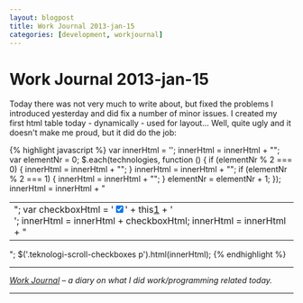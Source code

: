 ```yaml
---
layout: blogpost
title: Work Journal 2013-jan-15
categories: [development, workjournal]
---
```


# Work Journal 2013-jan-15

Today there was not very much to write about, but fixed the problems I introduced yesterday and did fix a number of minor issues. I created my first html table today - dynamically - used for layout... Well, quite ugly and it doesn't make me proud, but it did do the job: 

{% highlight javascript %}
var innerHtml = ''; 
innerHtml = innerHtml + "<table>"; 
var elementNr = 0; 
$.each(technologies, function () { if (elementNr % 2 === 0) { innerHtml = innerHtml + "<tr>"; } innerHtml = innerHtml + "<td>"; var checkboxHtml = '<label><input name="' + this[1] + '" type="checkbox" value="' + this[0] + '" checked>' + this[1] + '</label><br/>'; innerHtml = innerHtml + checkboxHtml; 
innerHtml = innerHtml + "</td>"; 
if (elementNr % 2 === 1) { innerHtml = innerHtml + "</tr>"; } elementNr = elementNr + 1; }); innerHtml = innerHtml + "</table>";
$('.teknologi-scroll-checkboxes p').html(innerHtml);
{% endhighlight %}

---

*[Work Journal][1] – a diary on what I did work/programming related today.* 

---

 [1]: http://steen.hulthin.dk/blog/work-journal-what-workprogramming-related-did-i-learn-today/